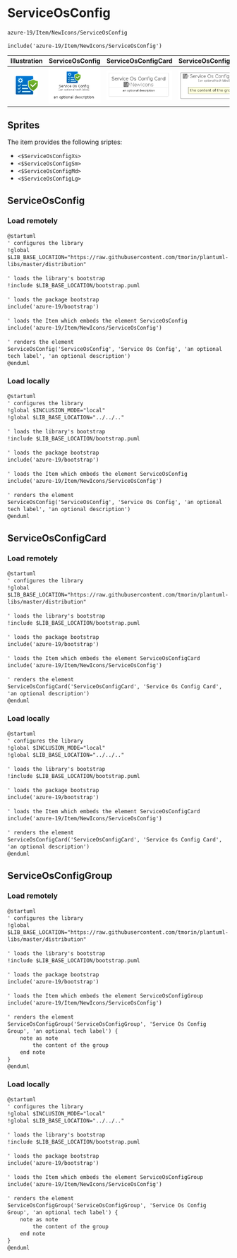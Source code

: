 # ServiceOsConfig


```text
azure-19/Item/NewIcons/ServiceOsConfig
```

```text
include('azure-19/Item/NewIcons/ServiceOsConfig')
```



| Illustration | ServiceOsConfig | ServiceOsConfigCard | ServiceOsConfigGroup |
| :---: | :---: | :---: | :---: |
| ![illustration for Illustration](../../../azure-19/Item/NewIcons/ServiceOsConfig.png) | ![illustration for ServiceOsConfig](../../../azure-19/Item/NewIcons/ServiceOsConfig.Local.png) | ![illustration for ServiceOsConfigCard](../../../azure-19/Item/NewIcons/ServiceOsConfigCard.Local.png) | ![illustration for ServiceOsConfigGroup](../../../azure-19/Item/NewIcons/ServiceOsConfigGroup.Local.png) |



## Sprites
The item provides the following sriptes:

- `<$ServiceOsConfigXs>`
- `<$ServiceOsConfigSm>`
- `<$ServiceOsConfigMd>`
- `<$ServiceOsConfigLg>`





## ServiceOsConfig

### Load remotely
```plantuml
@startuml
' configures the library
!global $LIB_BASE_LOCATION="https://raw.githubusercontent.com/tmorin/plantuml-libs/master/distribution"

' loads the library's bootstrap
!include $LIB_BASE_LOCATION/bootstrap.puml

' loads the package bootstrap
include('azure-19/bootstrap')

' loads the Item which embeds the element ServiceOsConfig
include('azure-19/Item/NewIcons/ServiceOsConfig')

' renders the element
ServiceOsConfig('ServiceOsConfig', 'Service Os Config', 'an optional tech label', 'an optional description')
@enduml
```

### Load locally
```plantuml
@startuml
' configures the library
!global $INCLUSION_MODE="local"
!global $LIB_BASE_LOCATION="../../.."

' loads the library's bootstrap
!include $LIB_BASE_LOCATION/bootstrap.puml

' loads the package bootstrap
include('azure-19/bootstrap')

' loads the Item which embeds the element ServiceOsConfig
include('azure-19/Item/NewIcons/ServiceOsConfig')

' renders the element
ServiceOsConfig('ServiceOsConfig', 'Service Os Config', 'an optional tech label', 'an optional description')
@enduml
```

## ServiceOsConfigCard

### Load remotely
```plantuml
@startuml
' configures the library
!global $LIB_BASE_LOCATION="https://raw.githubusercontent.com/tmorin/plantuml-libs/master/distribution"

' loads the library's bootstrap
!include $LIB_BASE_LOCATION/bootstrap.puml

' loads the package bootstrap
include('azure-19/bootstrap')

' loads the Item which embeds the element ServiceOsConfigCard
include('azure-19/Item/NewIcons/ServiceOsConfig')

' renders the element
ServiceOsConfigCard('ServiceOsConfigCard', 'Service Os Config Card', 'an optional description')
@enduml
```

### Load locally
```plantuml
@startuml
' configures the library
!global $INCLUSION_MODE="local"
!global $LIB_BASE_LOCATION="../../.."

' loads the library's bootstrap
!include $LIB_BASE_LOCATION/bootstrap.puml

' loads the package bootstrap
include('azure-19/bootstrap')

' loads the Item which embeds the element ServiceOsConfigCard
include('azure-19/Item/NewIcons/ServiceOsConfig')

' renders the element
ServiceOsConfigCard('ServiceOsConfigCard', 'Service Os Config Card', 'an optional description')
@enduml
```

## ServiceOsConfigGroup

### Load remotely
```plantuml
@startuml
' configures the library
!global $LIB_BASE_LOCATION="https://raw.githubusercontent.com/tmorin/plantuml-libs/master/distribution"

' loads the library's bootstrap
!include $LIB_BASE_LOCATION/bootstrap.puml

' loads the package bootstrap
include('azure-19/bootstrap')

' loads the Item which embeds the element ServiceOsConfigGroup
include('azure-19/Item/NewIcons/ServiceOsConfig')

' renders the element
ServiceOsConfigGroup('ServiceOsConfigGroup', 'Service Os Config Group', 'an optional tech label') {
    note as note
        the content of the group
    end note
}
@enduml
```

### Load locally
```plantuml
@startuml
' configures the library
!global $INCLUSION_MODE="local"
!global $LIB_BASE_LOCATION="../../.."

' loads the library's bootstrap
!include $LIB_BASE_LOCATION/bootstrap.puml

' loads the package bootstrap
include('azure-19/bootstrap')

' loads the Item which embeds the element ServiceOsConfigGroup
include('azure-19/Item/NewIcons/ServiceOsConfig')

' renders the element
ServiceOsConfigGroup('ServiceOsConfigGroup', 'Service Os Config Group', 'an optional tech label') {
    note as note
        the content of the group
    end note
}
@enduml
```

